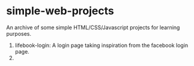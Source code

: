 # simple-web-projects

An archive of some simple HTML/CSS/Javascript projects for learning purposes.

1. lifebook-login: A login page taking inspiration from the facebook login page.
2.
